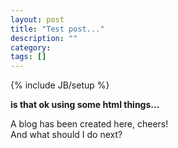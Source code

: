 ```yaml
---
layout: post
title: "Test post..."
description: ""
category: 
tags: []
---
```

{% include JB/setup %}

<strong>is that ok using some html things...</strong>

A blog has been created here, cheers!<br />
And what should I do next?
